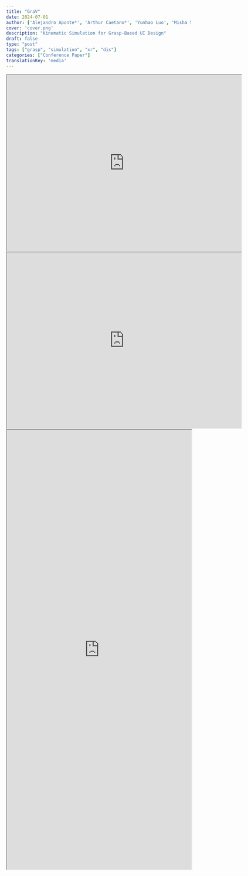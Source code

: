 ```yaml
---
title: "GraV"
date: 2024-07-01
author: ['Alejandro Aponte*', 'Arthur Caetano*', 'Yunhao Luo', 'Misha Sra']
cover: 'cover.png'
description: "Kinematic Simulation for Grasp-Based UI Design"
draft: false
type: "post"
tags: ["grasp", "simulation", "xr", "dis"]
categories: ["Conference Paper"]
translationKey: 'media'
---
```

<iframe src="https://drive.google.com/file/d/1ZclIv0KvCWgFyMUqil7GbqhBYhx1my5-/preview" width="640" height="480" allow="autoplay"></iframe>
<iframe src="https://drive.google.com/file/d/1S2yTVMEwMmyItxkeZ1-iuqXWfcr4aWos/preview" width="640" height="480" allow="autoplay"></iframe>
<iframe  src='https://dl.acm.org/doi/fullHtml/10.1145/3643834.3661567' width='100%' height='1200px'></iframe>